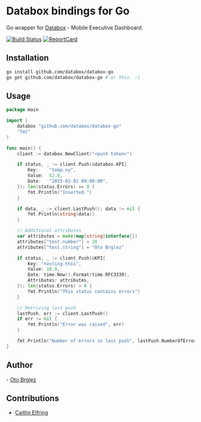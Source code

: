 # Databox bindings for Go

Go wrapper for [Databox](http://databox.com) - Mobile Executive Dashboard.

[![Build Status][BuildStatus-Image]][BuildStatus-Url]
[![ReportCard][ReportCard-Image]][ReportCard-Url]

## Installation

```bash
go install github.com/databox/databox-go
go get github.com/databox/databox-go # or this. :)
```

## Usage
```go
package main

import (
	databox "github.com/databox/databox-go"
	"fmt"
)

func main() {
	client := databox.NewClient("<push token>")

	if status, _ := client.Push(&databox.KPI{
		Key:	"temp.ny",
		Value: 	52.0,
		Date: 	"2015-01-01 09:00:00",
	}); len(status.Errors) == 0 {
		fmt.Println("Inserted.")
	}

	if data, _ := client.LastPush(); data != nil {
		fmt.Println(string(data))
	}

	// Additional attributes
	var attributes = make(map[string]interface{})
	attributes["test.number"] = 10
	attributes["test.string"] = "Oto Brglez"

	if status, _ := client.Push(&KPI{
		Key: "testing.this",
		Value: 10.0,
		Date: time.Now().Format(time.RFC3339),
		Attributes: attributes,
	}); len(status.Errors) > 0 {
		fmt.Println("This status contains errors")
	}

	// Retriving last push
	lastPush, err := client.LastPush()
	if err != nil {
		fmt.Println("Error was raised", err)
	}

	fmt.Println("Number of errors in last push", lastPush.NumberOfErrors)
}
```

## Author
- [Oto Brglez](https://github.com/otobrglez)

## Contributions
- [Caitlin Elfring](https://github.com/caitlin615)

[BuildStatus-Url]: https://travis-ci.org/databox/databox-go
[BuildStatus-Image]: https://travis-ci.org/databox/databox-go.svg
[ReportCard-Url]: http://goreportcard.com/report/databox/databox-go
[ReportCard-Image]: http://goreportcard.com/badge/databox/databox-go
